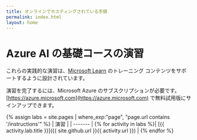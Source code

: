 ```yaml
---
title: オンラインでホスティングされている手順
permalink: index.html
layout: home
---
```


# <a name="azure-ai-fundamentals-exercises"></a>Azure AI の基礎コースの演習

これらの実践的な演習は、[Microsoft Learn](https://docs.microsoft.com/training/) のトレーニング コンテンツをサポートするように設計されています。

演習を完了するには、Microsoft Azure のサブスクリプションが必要です。 [https://azure.microsoft.com](https://azure.microsoft.com) で無料試用版にサインアップできます。

{% assign labs = site.pages | where_exp:"page", "page.url contains '/instructions'" %}
| 演習 |
| ------- | 
{% for activity in labs %}| [{{ activity.lab.title }}]({{ site.github.url }}{{ activity.url }}) |
{% endfor %}
